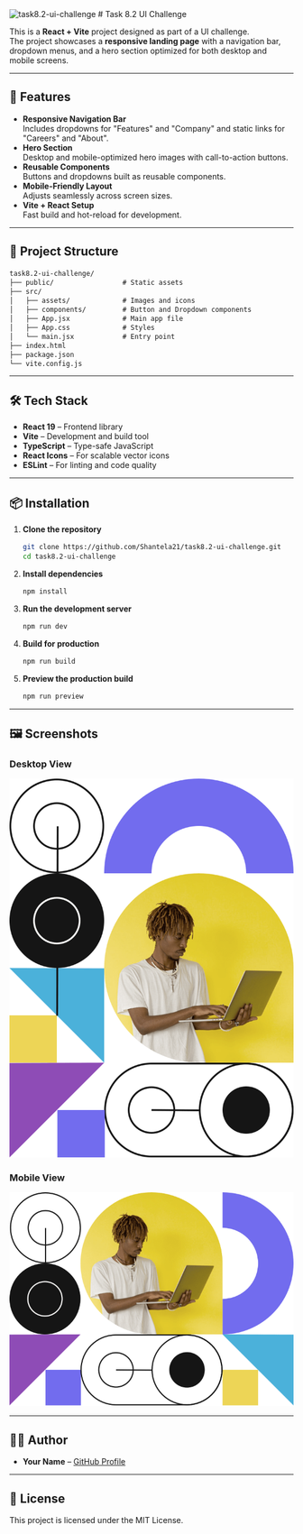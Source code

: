 <img src="https://socialify.git.ci/Shantela21/task8.2-ui-challenge/image?language=1&owner=1&name=1&stargazers=1&theme=Light" alt="task8.2-ui-challenge" width="640" height="320" />
# Task 8.2 UI Challenge

This is a **React + Vite** project designed as part of a UI challenge.  
The project showcases a **responsive landing page** with a navigation bar, dropdown menus, and a hero section optimized for both desktop and mobile screens.

---

## 🚀 Features
- **Responsive Navigation Bar**  
  Includes dropdowns for "Features" and "Company" and static links for "Careers" and "About".
- **Hero Section**  
  Desktop and mobile-optimized hero images with call-to-action buttons.
- **Reusable Components**  
  Buttons and dropdowns built as reusable components.
- **Mobile-Friendly Layout**  
  Adjusts seamlessly across screen sizes.
- **Vite + React Setup**  
  Fast build and hot-reload for development.

---

## 📂 Project Structure
```
task8.2-ui-challenge/
├── public/                 # Static assets
├── src/
│   ├── assets/             # Images and icons
│   ├── components/         # Button and Dropdown components
│   ├── App.jsx             # Main app file
│   ├── App.css             # Styles
│   └── main.jsx            # Entry point
├── index.html
├── package.json
└── vite.config.js
```

---

## 🛠️ Tech Stack
- **React 19** – Frontend library
- **Vite** – Development and build tool
- **TypeScript** – Type-safe JavaScript
- **React Icons** – For scalable vector icons
- **ESLint** – For linting and code quality

---

## 📦 Installation

1. **Clone the repository**
   ```bash
   git clone https://github.com/Shantela21/task8.2-ui-challenge.git
   cd task8.2-ui-challenge
   ```

2. **Install dependencies**
   ```bash
   npm install
   ```

3. **Run the development server**
   ```bash
   npm run dev
   ```

4. **Build for production**
   ```bash
   npm run build
   ```

5. **Preview the production build**
   ```bash
   npm run preview
   ```

---

## 🖼️ Screenshots

### Desktop View
![Desktop Screenshot](./src/assets/images/image-hero-desktop.png)

### Mobile View
![Mobile Screenshot](./src/assets/images/image-hero-mobile.png)

---



## 👩‍💻 Author
- **Your Name** – [GitHub Profile](https://github.com/Shantela21)

---

## 📜 License
This project is licensed under the MIT License.
